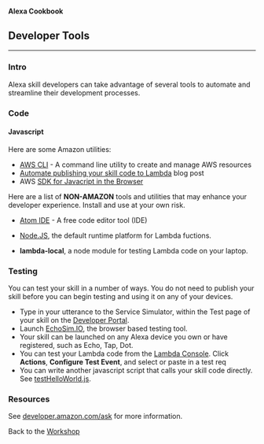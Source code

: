 #### Alexa Cookbook
## Developer Tools
<hr />

### Intro
Alexa skill developers can take advantage of several tools to automate and streamline their development processes.

### Code
#### Javascript
Here are some Amazon utilities:

+ [AWS CLI](https://aws.amazon.com/cli/) - A command line utility to create and manage AWS resources
+ [Automate publishing your skill code to Lambda](https://developer.amazon.com/public/community/post/Tx1UE9W1NQ0GYII/Publishing-Your-Skill-Code-to-Lambda-via-the-Command-Line-Interface) blog post
+ AWS [SDK for Javacript in the Browser](https://aws.amazon.com/sdk-for-browser/)

Here are a list of **NON-AMAZON** tools and utilities that may enhance your developer experience.
Install and use at your own risk.

+ [Atom IDE](https://atom.io/) - A free code editor tool (IDE)

+ [Node.JS](https://nodejs.org/en/), the default runtime platform for Lambda fuctions.

+ **lambda-local**, a node module for testing Lambda code on your laptop.

### Testing
You can test your skill in a number of ways.   You do not need to publish your skill before you can begin testing and using it on any of your devices.

+ Type in your utterance to the Service Simulator, within the Test page of your skill on the [Developer Portal](https://developer.amazon.com/edw/home.html#/skills/list).
+ Launch [EchoSim.IO](https://echosim.io), the browser based testing tool.
+ Your skill can be launched on any Alexa device you own or have registered, such as Echo, Tap, Dot.
+ You can test your Lambda code from the [Lambda Console](https://console.aws.amazon.com/lambda/home). Click **Actions**, **Configure Test Event**, and select or paste in a test req
+ You can write another javascript script that calls your skill code directly.  See [testHelloWorld.js](../HelloWorld/tests/testHelloWorld.js).

### Resources



See [developer.amazon.com/ask](https://developer.amazon.com/ask) for more information.


Back to the [Workshop](../README.md#title)
